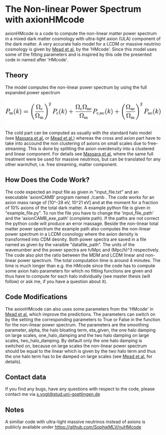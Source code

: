 # The Non-linear Power Spectrum with axionHMcode

axionHMcode is a code to compute the non-linear matter power spectrum in a mixed dark matter cosmology with ultra-light axion (ULA) component of the dark matter. A very accurate halo model for a LCDM or massive neutrino cosmology is given by [Mead et al.](https://arxiv.org/abs/2009.01858) by the 'HMcode'. Since this model uses some of the fitting parameters and is inspired by this ode the presented code in named after 'HMcode'.

## Theory

The model computes the non-linear power spectrum by using the full expanded power spectrum

![codesketch](eq_halo_model.png)


The cold part can be computed as usually with the standard halo model (see [Massara et al.](https://arxiv.org/abs/1410.6813) or [Mead et al.](https://arxiv.org/abs/2009.01858)) whereas the cross and axion part have to take into accound the non clustering of axions on small scales due to free-streaming. This is done by splitting the axion overdensity into a clustered and linear component. For details see [Massara et al.](https://arxiv.org/abs/1410.6813) where the same full treatment were be used for massive neutrinos, but can be translated for any other warm/hot, i.e. free streaming, matter component. 

## How Does the Code Work?

The code expected an input file as given in "input_file.txt" and an executable 'axionCAMB' program named ./camb . The code works for an axion mass range of [10^-28 eV, 10^21 eV] and at the moment for a fraction of 10% axions of the total dark matter. 
A example python file is given in "example_file.py". To run the file you have to change the ‘input_file_path’ and the ‘axionCAMB_exe_path’ (complete path). If the paths are not correct the python code will produce an error massage. Beside the non-linear total matter power spectrum the example path also computes the non-linear power spectrum in a LCDM cosnology where the axion density is transformed into CDM desnity. Both power spectra are saved in a file named as given by the varaible "datafile_path". The units of the wavenumber and the power spectra are h/Mpc and (Mpc/h)^3 respectively. The code also plot the ratio between the MDM and LCDM linear and non-linear power spectrum.
The total computation time is around 4 minutes. The time is much longer than e.g. the HMcode since the code has to compute some axion halo parameters for which no fitting functions are given and thus have to compute for each halo individually (see master thesis (will follow) or ask me, if you have a question about it). 

## Code Modifications

The axionHMcode can also uses some parameters from the 'HMcode' in [Mead et al.](https://arxiv.org/abs/2009.01858) which improve the predictions. The parameters can switch on by the setting the corresponding parameters to True or False in the function for the non-linear power spectrum. The parameters are the smoothing parameter, alpha, the halo bloating term, eta_given, the one halo damping on large scales, one_halo_damping and the two halo damping on large scales, two_halo_damping. By default only the one halo damping is switched on, because on large scales the non-linear power spectrum should be equal to the linear which is given by the two halo term and thus the one halo term has to be damped on large scales (see [Mead et al.](https://arxiv.org/abs/2009.01858) for details).  

## Contact data

If you find any bugs, have any questions with respect to the code, please contact me via s.vogt@stud.uni-goettingen.de

## Notes
A similiar code with ultra-light massive neutrinos instead of axions is publicly available under https://github.com/SophieMLV/nuHMcode 


